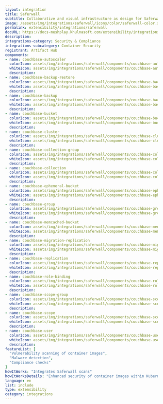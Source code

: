 ```yaml
---
layout: integration
title: Saferwall
subtitle: Collaborative and visual infrastructure as design for Saferwall
image: /assets/img/integrations/saferwall/icons/color/saferwall-color.svg
permalink: extensibility/integrations/saferwall
docURL: https://docs-meshplay.khulnasoft.com/extensibility/integrations/saferwall
description: 
integrations-category: Security & Compliance
integrations-subcategory: Container Security
registrant: Artifact Hub
components: 
- name: couchbase-autoscaler
  colorIcon: assets/img/integrations/saferwall/components/couchbase-autoscaler/icons/color/couchbase-autoscaler-color.svg
  whiteIcon: assets/img/integrations/saferwall/components/couchbase-autoscaler/icons/white/couchbase-autoscaler-white.svg
  description: 
- name: couchbase-backup-restore
  colorIcon: assets/img/integrations/saferwall/components/couchbase-backup-restore/icons/color/couchbase-backup-restore-color.svg
  whiteIcon: assets/img/integrations/saferwall/components/couchbase-backup-restore/icons/white/couchbase-backup-restore-white.svg
  description: 
- name: couchbase-backup
  colorIcon: assets/img/integrations/saferwall/components/couchbase-backup/icons/color/couchbase-backup-color.svg
  whiteIcon: assets/img/integrations/saferwall/components/couchbase-backup/icons/white/couchbase-backup-white.svg
  description: 
- name: couchbase-bucket
  colorIcon: assets/img/integrations/saferwall/components/couchbase-bucket/icons/color/couchbase-bucket-color.svg
  whiteIcon: assets/img/integrations/saferwall/components/couchbase-bucket/icons/white/couchbase-bucket-white.svg
  description: 
- name: couchbase-cluster
  colorIcon: assets/img/integrations/saferwall/components/couchbase-cluster/icons/color/couchbase-cluster-color.svg
  whiteIcon: assets/img/integrations/saferwall/components/couchbase-cluster/icons/white/couchbase-cluster-white.svg
  description: 
- name: couchbase-collection-group
  colorIcon: assets/img/integrations/saferwall/components/couchbase-collection-group/icons/color/couchbase-collection-group-color.svg
  whiteIcon: assets/img/integrations/saferwall/components/couchbase-collection-group/icons/white/couchbase-collection-group-white.svg
  description: 
- name: couchbase-collection
  colorIcon: assets/img/integrations/saferwall/components/couchbase-collection/icons/color/couchbase-collection-color.svg
  whiteIcon: assets/img/integrations/saferwall/components/couchbase-collection/icons/white/couchbase-collection-white.svg
  description: 
- name: couchbase-ephemeral-bucket
  colorIcon: assets/img/integrations/saferwall/components/couchbase-ephemeral-bucket/icons/color/couchbase-ephemeral-bucket-color.svg
  whiteIcon: assets/img/integrations/saferwall/components/couchbase-ephemeral-bucket/icons/white/couchbase-ephemeral-bucket-white.svg
  description: 
- name: couchbase-group
  colorIcon: assets/img/integrations/saferwall/components/couchbase-group/icons/color/couchbase-group-color.svg
  whiteIcon: assets/img/integrations/saferwall/components/couchbase-group/icons/white/couchbase-group-white.svg
  description: 
- name: couchbase-memcached-bucket
  colorIcon: assets/img/integrations/saferwall/components/couchbase-memcached-bucket/icons/color/couchbase-memcached-bucket-color.svg
  whiteIcon: assets/img/integrations/saferwall/components/couchbase-memcached-bucket/icons/white/couchbase-memcached-bucket-white.svg
  description: 
- name: couchbase-migration-replication
  colorIcon: assets/img/integrations/saferwall/components/couchbase-migration-replication/icons/color/couchbase-migration-replication-color.svg
  whiteIcon: assets/img/integrations/saferwall/components/couchbase-migration-replication/icons/white/couchbase-migration-replication-white.svg
  description: 
- name: couchbase-replication
  colorIcon: assets/img/integrations/saferwall/components/couchbase-replication/icons/color/couchbase-replication-color.svg
  whiteIcon: assets/img/integrations/saferwall/components/couchbase-replication/icons/white/couchbase-replication-white.svg
  description: 
- name: couchbase-role-binding
  colorIcon: assets/img/integrations/saferwall/components/couchbase-role-binding/icons/color/couchbase-role-binding-color.svg
  whiteIcon: assets/img/integrations/saferwall/components/couchbase-role-binding/icons/white/couchbase-role-binding-white.svg
  description: 
- name: couchbase-scope-group
  colorIcon: assets/img/integrations/saferwall/components/couchbase-scope-group/icons/color/couchbase-scope-group-color.svg
  whiteIcon: assets/img/integrations/saferwall/components/couchbase-scope-group/icons/white/couchbase-scope-group-white.svg
  description: 
- name: couchbase-scope
  colorIcon: assets/img/integrations/saferwall/components/couchbase-scope/icons/color/couchbase-scope-color.svg
  whiteIcon: assets/img/integrations/saferwall/components/couchbase-scope/icons/white/couchbase-scope-white.svg
  description: 
- name: couchbase-user
  colorIcon: assets/img/integrations/saferwall/components/couchbase-user/icons/color/couchbase-user-color.svg
  whiteIcon: assets/img/integrations/saferwall/components/couchbase-user/icons/white/couchbase-user-white.svg
  description: 
featureList: [
  "Vulnerability scanning of container images",
  "Malware detection",
  "Compliance checks"
]
howItWorks: "Integrates Saferwall scans"
howItWorksDetails: "Enhanced security of container images within Kubernetes"
language: en
list: include
type: extensibility
category: integrations
---
```

